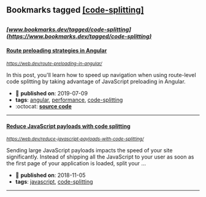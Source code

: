 ## Bookmarks tagged [[code-splitting]](https://www.bookmarks.dev/search?q=[code-splitting])

_<sup><sup>[www.bookmarks.dev/tagged/code-splitting](https://www.bookmarks.dev/tagged/code-splitting)</sup></sup>_
---
#### [Route preloading strategies in Angular](https://web.dev/route-preloading-in-angular/)
_<sup>https://web.dev/route-preloading-in-angular/</sup>_

In this post, you'll learn how to speed up navigation when using route-level code splitting by taking advantage of JavaScript preloading in Angular.
* :calendar: **published on**: 2019-07-09
* **tags**: [angular](../tagged/angular.md), [performance](../tagged/performance.md), [code-splitting](../tagged/code-splitting.md)
* :octocat: **[source code](https://github.com/mgechev/route-preloading-web-dev)**
---
#### [Reduce JavaScript payloads with code splitting](https://web.dev/reduce-javascript-payloads-with-code-splitting/)
_<sup>https://web.dev/reduce-javascript-payloads-with-code-splitting/</sup>_

Sending large JavaScript payloads impacts the speed of your site significantly. Instead of shipping all the JavaScript to your user as soon as the first page of your application is loaded, split your ...
* :calendar: **published on**: 2018-11-05
* **tags**: [javascript](../tagged/javascript.md), [code-splitting](../tagged/code-splitting.md)
---
